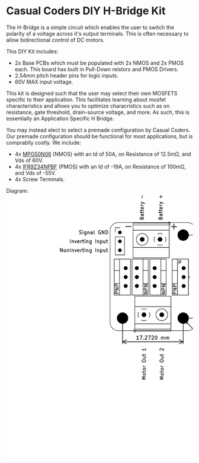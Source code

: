 # Casual Coders DIY H-Bridge Kit
The H-Bridge is a simple circuit which enables the user to switch the polarity of a voltage across it's output terminals. This is often necessary to allow bidirectional control of DC motors.  

This DIY Kit includes:
- 2x Base PCBs which must be populated with 2x NMOS and 2x PMOS each. This board has built in Pull-Down reistors and PMOS Drivers.
- 2.54mm pitch header pins for logic inputs.
- 60V MAX input voltage.

This kit is designed such that the user may select their own MOSFETS specific to their application. This facilitates learning about mosfet characteristics and allows you to optimize characristics such as on resistance, gate threshold, drain-source voltage, and more. As such, this is essentially an Application Specific H Bridge.

You may instead elect to select a premade configuration by Casual Coders. Our premade configuration should be functional for most applications, but is comprablly costly. We include:
- 4x [MPG50N06](https://datasheet.lcsc.com/lcsc/2206211730_Minos-MPG50N06_C2980287.pdf) (NMOS) with an Id of 50A, on Resistance of 12.5mΩ, and Vds of 60V.
- 4x [IFR9Z34NPBF](https://www.infineon.com/dgdl/irf9z34npbf.pdf?fileId=5546d462533600a40153561220af1ddd) (PMOS) with an Id of -19A, on Resistance of 100mΩ, and Vds of -55V.
- 4x Screw Terminals.  

Diagram:  
![Diagram](./Assets/Images/Mechanical%20Drawing.svg)
